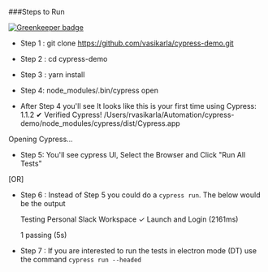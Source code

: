 ###Steps to Run

[![Greenkeeper badge](https://badges.greenkeeper.io/vasikarla/cypress-demo.svg)](https://greenkeeper.io/)

- Step 1 : git clone https://github.com/vasikarla/cypress-demo.git
- Step 2 : cd cypress-demo
- Step 3 : yarn install
- Step 4: node_modules/.bin/cypress open

- After Step 4 you'll see 
It looks like this is your first time using Cypress: 1.1.2
 ✔  Verified Cypress! /Users/rvasikarla/Automation/cypress-demo/node_modules/cypress/dist/Cypress.app

Opening Cypress...

- Step 5: You'll see cypress UI, Select the Browser and Click "Run All Tests"

[OR]

- Step 6 : Instead of Step 5 you could do a `cypress run`. The below would be the output


  Testing Personal Slack Workspace
    ✓ Launch and Login (2161ms)


  1 passing (5s)

- Step 7 : If you are interested to run the tests in electron mode (DT) use the command `cypress run --headed`
